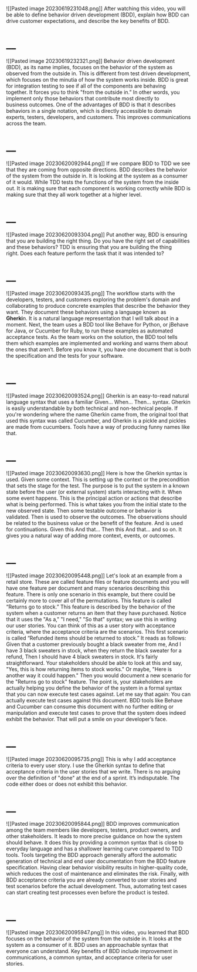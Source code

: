 ![[Pasted image 20230619231048.png]]
After watching this video, you will be able to define behavior driven development (BDD), explain how BDD can drive customer expectations, and describe the key benefits of BDD.
# __
![[Pasted image 20230619232321.png]]
Behavior driven development (BDD), as its name implies, focuses on the behavior of the system as observed from the outside in. This is different from test driven development, which focuses on the minutia of how the system works inside. BDD is great for integration testing to see if all of the components are behaving together. It forces you to think "from the outside in.” In other words, you implement only those behaviors that contribute most directly to business outcomes. One of the advantages of BDD is that it describes behaviors in a single notation, which is directly accessible to domain experts, testers, developers, and customers. This improves communications across the team.
# __
![[Pasted image 20230620092944.png]]
If we compare BDD to TDD we see that they are coming from opposite directions. BDD describes the behavior of the system from the outside in. It is looking at the system as a consumer of it would. While TDD tests the functions of the system from the inside out. It is making sure that each component is working correctly while BDD is making sure that they all work together at a higher level.
# __
![[Pasted image 20230620093304.png]]
Put another way, BDD is ensuring that you are building the right thing. Do you have the right set of capabilities and these behaviors? TDD is ensuring that you are building the thing right. Does each feature perform the task that it was intended to?
# __
![[Pasted image 20230620093435.png]]
The workflow starts with the developers, testers, and customers exploring the problem's domain and collaborating to produce concrete examples that describe the behavior they want. They document these behaviors using a language known as **Gherki**n. It is a natural language representation that I will talk about in a moment. Next, the team uses a BDD tool like Behave for Python, or jBehave for Java, or Cucumber for Ruby, to run these examples as automated acceptance tests. As the team works on the solution, the BDD tool tells them which examples are implemented and working and warns them about the ones that aren’t. Before you know it, you have one document that is both the specification and the tests for your software.
# __
![[Pasted image 20230620093524.png]]
Gherkin is an easy-to-read natural language syntax that uses a familiar Given... When... Then... syntax. Gherkin is easily understandable by both technical and non-technical people. If you're wondering where the name Gherkin came from, the original tool that used this syntax was called Cucumber, and Gherkin is a pickle and pickles are made from cucumbers. Tools have a way of producing funny names like that.
# __
![[Pasted image 20230620093630.png]]
Here is how the Gherkin syntax is used. Given some context. This is setting up the context or the precondition that sets the stage for the test. The purpose is to put the system in a known state before the user (or external system) starts interacting with it. When some event happens. This is the principal action or actions that describe what is being performed. This is what takes you from the initial state to the new observed state. Then some testable outcome or behavior is validated. Then is used to observe the outcomes. The observations should be related to the business value or the benefit of the feature. And is used for continuations. Given this And that… Then this And that… and so on. It gives you a natural way of adding more context, events, or outcomes.
# __
![[Pasted image 20230620095448.png]]
Let's look at an example from a retail store. These are called feature files or feature documents and you will have one feature per document and many scenarios describing this feature. There is only one scenario in this example, but there could be certainly more to cover all of the permutations. This feature is called “Returns go to stock.” This feature is described by the behavior of the system when a customer returns an item that they have purchased. Notice that it uses the "As a," "I need," "So that" syntax; we use this in writing our user stories. You can think of this as a user story with acceptance criteria, where the acceptance criteria are the scenarios. This first scenario is called “Refunded items should be returned to stock.” It reads as follows: Given that a customer previously bought a black sweater from me, And I have 3 black sweaters in stock, when they return the black sweater for a refund, Then I should have 4 black sweaters in stock. It's fairly straightforward. Your stakeholders should be able to look at this and say, "Yes, this is how returning items to stock works." Or maybe, "Here is another way it could happen." Then you would document a new scenario for the "Returns go to stock" feature. The point is, your stakeholders are actually helping you define the behavior of the system in a formal syntax that you can now execute test cases against. Let me say that again: You can actually execute test cases against this document. BDD tools like Behave and Cucumber can consume this document with no further editing or manipulation and execute test cases to prove that the system does indeed exhibit the behavior. That will put a smile on your developer’s face.
# __
![[Pasted image 20230620095735.png]]
This is why I add acceptance criteria to every user story. I use the Gherkin syntax to define that acceptance criteria in the user stories that we write. There is no arguing over the definition of "done" at the end of a sprint. It’s indisputable. The code either does or does not exhibit this behavior.
# __
![[Pasted image 20230620095844.png]]
BDD improves communication among the team members like developers, testers, product owners, and other stakeholders. It leads to more precise guidance on how the system should behave. It does this by providing a common syntax that is close to everyday language and has a shallower learning curve compared to TDD tools. Tools targeting the BDD approach generally afford the automatic generation of technical and end user documentation from the BDD feature specification. Having clear behavior visibility results in higher-quality code, which reduces the cost of maintenance and eliminates the risk. Finally, with BDD acceptance criteria you are already converted to user stories and test scenarios before the actual development. Thus, automating test cases can start creating test processes even before the product is tested.
# __
![[Pasted image 20230620095947.png]]
In this video, you learned that BDD focuses on the behavior of the system from the outside in. It looks at the system as a consumer of it. BDD uses an approachable syntax that everyone can understand. Key benefits of BDD include improvement in communications, a common syntax, and acceptance criteria for user stories.